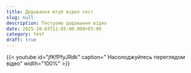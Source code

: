```yaml
---
title: Додавання ютуб відео тест
slug: null
description: Тестуємо додавання відео
date: 2025-10-03T11:03:00.000+03:00
category: test
draft: true
---
```

{{< youtube id="jfKfPfyJRdk" caption=" Насолоджуйтесь переглядом відео" width="100%" >}}
